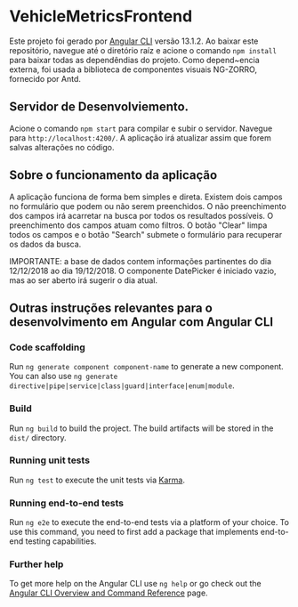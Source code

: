 # VehicleMetricsFrontend

Este projeto foi gerado por [Angular CLI](https://github.com/angular/angular-cli) versão 13.1.2. Ao baixar este repositório, navegue até o diretório raíz
e acione o comando `npm install` para baixar todas as dependêndias do projeto. Como depend~encia externa, foi usada a biblioteca de componentes visuais NG-ZORRO, fornecido por Antd.

## Servidor de Desenvolviemento.

Acione o comando `npm start` para compilar e subir o servidor. Navegue para `http://localhost:4200/`. A aplicação irá atualizar assim que forem salvas alterações no código.

## Sobre o funcionamento da aplicação

A aplicação funciona de forma bem simples e direta. Existem dois campos no formulário que podem ou não serem preenchidos. O não preenchimento dos campos irá acarretar na busca por todos os resultados possíveis. O preenchimento dos campos atuam como filtros. O botão "Clear" limpa todos os campos e o botão "Search" submete o formulário para recuperar os dados da busca.

IMPORTANTE: a base de dados contem informações partinentes do dia 12/12/2018 ao dia 19/12/2018. O componente DatePicker é iniciado vazio, mas ao ser aberto irá sugerir o dia atual.

## Outras instruções relevantes para o desenvolvimento em Angular com Angular CLI

### Code scaffolding

Run `ng generate component component-name` to generate a new component. You can also use `ng generate directive|pipe|service|class|guard|interface|enum|module`.

### Build

Run `ng build` to build the project. The build artifacts will be stored in the `dist/` directory.

### Running unit tests

Run `ng test` to execute the unit tests via [Karma](https://karma-runner.github.io).

### Running end-to-end tests

Run `ng e2e` to execute the end-to-end tests via a platform of your choice. To use this command, you need to first add a package that implements end-to-end testing capabilities.

### Further help

To get more help on the Angular CLI use `ng help` or go check out the [Angular CLI Overview and Command Reference](https://angular.io/cli) page.
